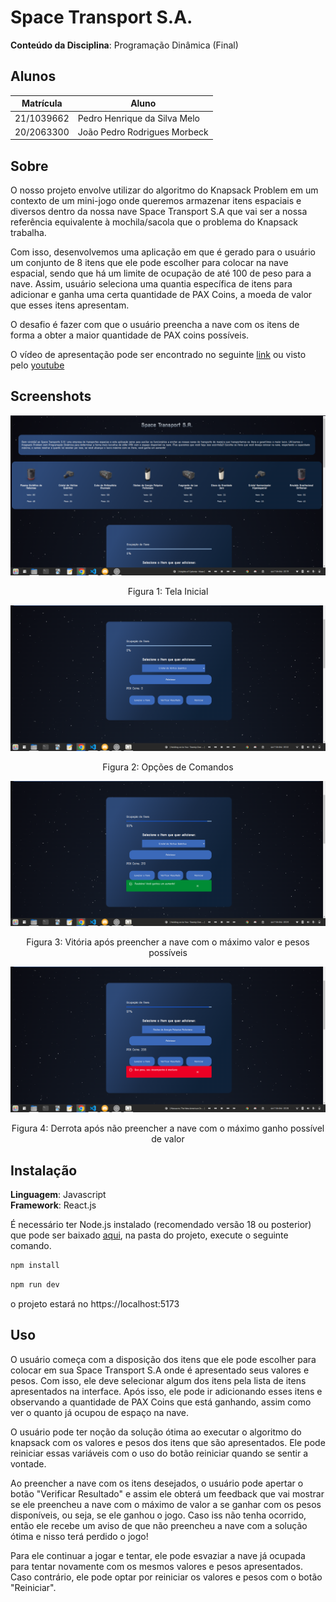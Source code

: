 # Space Transport S.A.

**Conteúdo da Disciplina**: Programação Dinâmica (Final) <br>

## Alunos
|Matrícula | Aluno |
| -- | -- |
| 21/1039662  |  Pedro Henrique da Silva Melo |
| 20/2063300  |  João Pedro Rodrigues Morbeck |

## Sobre 
O nosso projeto envolve utilizar do algoritmo do Knapsack Problem em um contexto de um mini-jogo onde queremos armazenar itens espaciais e diversos dentro da nossa nave Space Transport S.A que vai ser a nossa referência equivalente à mochila/sacola que o problema do Knapsack trabalha. 

Com isso, desenvolvemos uma aplicação em que é gerado para o usuário um conjunto de 8 itens que ele pode escolher para colocar na nave espacial, sendo que há um limite de ocupação de até 100 de peso para a nave. Assim,  usuário seleciona uma quantia específica de itens para adicionar e ganha uma certa quantidade de PAX Coins, a moeda de valor que esses itens apresentam. 

O desafio é fazer com que o usuário preencha a nave com os itens de forma a obter a maior quantidade  de PAX coins possíveis.

O vídeo de apresentação pode ser encontrado no seguinte [link](./video/entrega-pd.zip) ou visto pelo [youtube](https://youtu.be/YgQjS7eRkHY)

## Screenshots

![Tela Inicial](./src/imgs/tela_inicial.png)

<center>

Figura 1: Tela Inicial

</center>

![Tela de Opções de Comandos](./src/imgs/opcoes_nave.png)


<center>

Figura 2: Opções de Comandos

</center>

![Tela de vitória após checar resultado](./src/imgs/tela_ganhou.png)

<center>

Figura 3: Vitória após preencher a nave com o máximo valor e pesos possíveis

</center>

![Tela de derrota após checar resultado](./src/imgs/tela_derrota.png)

<center>

Figura 4: Derrota após não preencher a nave com o máximo ganho possível de valor

</center>

## Instalação 
**Linguagem**: Javascript<br>
**Framework**: React.js<br>

É necessário ter Node.js instalado (recomendado versão 18 ou posterior) que pode ser baixado [aqui](https://nodejs.org/en), na pasta do projeto, execute o seguinte comando.

``` bash
npm install
```

``` bash
npm run dev
```

o projeto estará no https://localhost:5173


## Uso 
O usuário começa com a disposição dos itens que ele pode escolher para colocar em sua Space Transport S.A onde é apresentado seus valores e pesos. Com isso, ele deve selecionar algum dos itens pela lista de itens apresentados na interface. Após isso, ele pode ir adicionando esses itens e observando a quantidade de PAX Coins que está ganhando, assim como ver o quanto já ocupou de espaço na nave. 

O usuário pode ter noção da solução ótima ao executar o algoritmo do knapsack com os valores e pesos dos itens que são apresentados. Ele pode reiniciar essas variáveis com o uso do botão reiniciar quando se sentir a vontade.

Ao preencher a nave com os itens desejados, o usuário pode apertar o botão "Verificar Resultado" e assim ele obterá um feedback que vai mostrar se ele preencheu a nave com o máximo de valor a se ganhar com os pesos disponíveis, ou seja, se ele ganhou o jogo. Caso iss não tenha ocorrido, então ele recebe um aviso de que não preencheu a nave com a solução ótima e nisso terá perdido o jogo!

Para ele continuar a jogar e tentar, ele pode esvaziar a nave já ocupada para tentar novamente com os mesmos valores e pesos apresentados. Caso contrário, ele pode optar por reiniciar os valores e pesos com o botão "Reiniciar".
